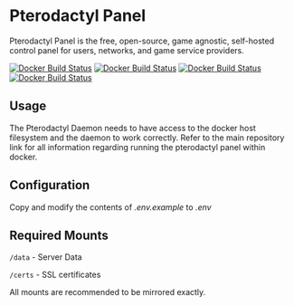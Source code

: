 # Pterodactyl Panel

Pterodactyl Panel is the free, open-source, game agnostic, self-hosted control panel for users, networks, and game service providers.

[![Docker Build Status](https://img.shields.io/docker/build/sfoxdev/pterodactyl-panel.svg?style=flat-square)]()
[![Docker Build Status](https://img.shields.io/docker/automated/sfoxdev/pterodactyl-panel.svg?style=flat-square)]()
[![Docker Build Status](https://img.shields.io/docker/pulls/sfoxdev/pterodactyl-panel.svg?style=flat-square)]()
[![Docker Build Status](https://img.shields.io/docker/stars/sfoxdev/pterodactyl-panel.svg?style=flat-square)]()

## Usage

The Pterodactyl Daemon needs to have access to the docker host filesystem and the daemon to work correctly. Refer to the main repository link for all information regarding running the pterodactyl panel within docker.

## Configuration

Copy and modify the contents of *.env.example* to *.env*

## Required Mounts

`/data` - Server Data

`/certs` - SSL certificates

All mounts are recommended to be mirrored exactly.
